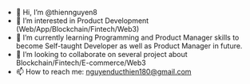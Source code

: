 - 👋 Hi, I’m @thiennguyen8
- 👀 I’m interested in Product Development (Web/App/Blockchain/Fintech/Web3)
- 🌱 I’m currently learning Programming and Product Manager skills to become Self-taught Developer as well as Product Manager in future.
- 💞️ I’m looking to collaborate on several project about Blockchain/Fintech/E-commerce/Web3
- 📫 How to reach me: nguyenducthien180@gmail.com

<!---
thiennguyen8/thiennguyen8 is a ✨ special ✨ repository because its `README.md` (this file) appears on your GitHub profile.
You can click the Preview link to take a look at your changes.
--->
